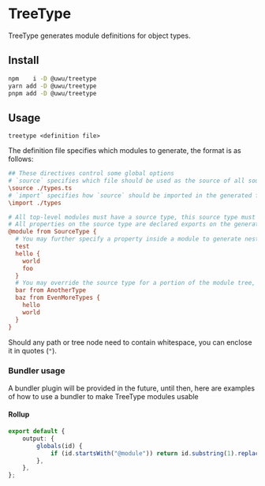 # TreeType

TreeType generates module definitions for object types.

## Install

```sh
npm    i -D @uwu/treetype
yarn add -D @uwu/treetype
pnpm add -D @uwu/treetype
```

## Usage

```
treetype <definition file>
```

The definition file specifies which modules to generate, the format is as follows:

```ini
## These directives control some global options
# `source` specifies which file should be used as the source of all source types
\source ./types.ts
# `import` specifies how `source` should be imported in the generated file
\import ./types

# All top-level modules must have a source type, this source type must be exported
# All properties on the source type are declared exports on the generated module
@module from SourceType {
  # You may further specify a property inside a module to generate nested modules
  test
  hello {
    world
    foo
  }
  # You may override the source type for a portion of the module tree, this property should not exist on the parent source type
  bar from AnotherType
  baz from EvenMoreTypes {
    hello
    world
  }
}
```

Should any path or tree node need to contain whitespace, you can enclose it in quotes (`"`).

### Bundler usage

A bundler plugin will be provided in the future, until then, here are examples of how to use a bundler to make TreeType
modules usable

#### Rollup

```ts
export default {
	output: {
		globals(id) {
			if (id.startsWith("@module")) return id.substring(1).replace(/\//g, ".");
		},
	},
};
```
